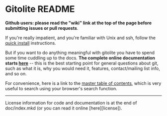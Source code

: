# Gitolite README

**Github users: please read the "wiki" link at the top of the page before
submitting issues or pull requests**.

If you're really impatient, and you're familiar with Unix and ssh, follow the
[quick install](http://sitaramc.github.com/gitolite/index.html#qi)
instructions.

But if you want to do anything meaningful with gitolite you have to spend some
time cuddling up to the docs.  **The complete online documentation starts
[here](http://sitaramc.github.com/gitolite)** -- this is the best starting
point for general questions about git, such as what it is, why you would need
it, features, contact/mailing list info, and so on.

For convenience, here is a link to the [master table of
contents](http://sitaramc.github.com/gitolite/master-toc.html), which is very
useful to search using your browser's search function.

----

License information for code and documentation is at the end of doc/index.mkd
(or you can read it online [here][license]).
